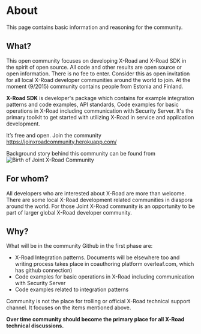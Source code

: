 # About
This page contains basic information and reasoning for the community. 

## What?
This open community focuses on developing X-Road and X-Road SDK in the spirit of open source. All code and other results are open source or open information. There is no fee to enter. Consider this as open invitation for all local X-Road developer communities around the world to join. At the moment (9/2015) community contains people from Estonia and Finland. 

**X-Road SDK** is developer's package which contains for example integration patterns and code examples, API standards, Code examples for basic operations in X-Road including communication with Security Server. It's the primary toolkit to get started with utilizing X-Road in service and application development. 

It’s free and open. Join the community https://joinxroadcommunity.herokuapp.com/

Background story behind this community can be found from ![Birth of Joint X-Road Community](https://tarinoitadigitalisaatiosta.wordpress.com/2015/09/04/birth-of-joint-x-road-community/)

## For whom?
All developers who are interested about X-Road are more than welcome. There are some local X-Road development related communities in diaspora around the world. For those Joint X-Road community is an opportunity to be part of larger global X-Road developer community. 


## Why?

What will be in the community Github in the first phase are:

* X-Road Integration patterns. Documents will be elsewhere too and writing process takes place in coauthoring platform overleaf.com, which has github connection)
* Code examples for basic operations in X-Road including communication with Security Server
* Code examples related to integration patterns

Community is not the place for trolling or official X-Road technical support channel. It focuses on the items mentioned above.

**Over time community should become the primary place for all X-Road technical discussions.**
